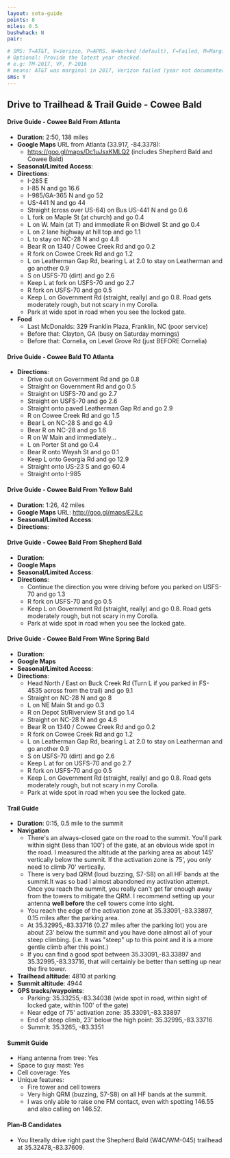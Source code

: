 ```yaml
---
layout: sota-guide
points: 8
miles: 0.5
bushwhack: N
pair: 

# SMS: T=AT&T, V=Verizon, P=APRS. W=Worked (default), F=Failed, M=Marginal (some failed).
# Optional: Provide the latest year checked.
# e.g: TM-2017, VF, P-2016
# means: AT&T was marginal in 2017, Verizon failed (year not documented), APRS worked in 2016.
sms: Y
---
```

Drive to Trailhead & Trail Guide - Cowee Bald
--------------------------------------------------------
#### Drive Guide - Cowee Bald From Atlanta

* **Duration**: 2:50, 138 miles
* **Google Maps** URL from Atlanta (33.917, -84.3378): 
    * https://goo.gl/maps/Dc1uJsxKMLQ2  (includes Shepherd Bald and Cowee Bald)
* **Seasonal/Limited Access**:
* **Directions**:
    * I-285 E
    * I-85 N and go 16.6
    * I-985/GA-365 N and go 52
    * US-441 N and go 44
    * Straight (cross over US-64) on Bus US-441 N and go 0.6
    * L fork on Maple St (at church) and go 0.4
    * L on W. Main (at T) and immediate R on Bidwell St and go 0.4
    * L on 2 lane highway at hill top and go 1.1
    * L to stay on NC-28 N and go 4.8
    * Bear R on 1340 / Cowee Creek Rd and go 0.2
    * R fork on Cowee Creek Rd and go 1.2
    * L on Leatherman Gap Rd, bearing L at 2.0 to stay on Leatherman and go another 0.9
    * S on USFS-70 (dirt) and go 2.6
    * Keep L at fork on USFS-70 and go 2.7
    * R fork on USFS-70 and go 0.5
    * Keep L on Government Rd (straight, really) and go 0.8. Road gets moderately rough, but not scary in my Corolla.
    * Park at wide spot in road when you see the locked gate.
* **Food**
    * Last McDonalds: 329 Franklin Plaza, Franklin, NC (poor service)
    * Before that: Clayton, GA (busy on Saturday mornings)
    * Before that: Cornelia, on Level Grove Rd (just BEFORE Cornelia)

#### Drive Guide - Cowee Bald TO Atlanta

* **Directions**:
    * Drive out on Government Rd and go 0.8
    * Straight on Government Rd and go 0.5
    * Straight on USFS-70 and go 2.7
    * Straight on USFS-70 and go 2.6
    * Straight onto paved Leatherman Gap Rd and go 2.9
    * R on Cowee Creek Rd and go 1.5
    * Bear L on NC-28 S and go 4.9
    * Bear R on NC-28 and go 1.6
    * R on W Main and immediately...
    * L on Porter St and go 0.4
    * Bear R onto Wayah St and go 0.1
    * Keep L onto Georgia Rd and go 12.9
    * Straight onto US-23 S and go 60.4
    * Straight onto I-985

#### Drive Guide - Cowee Bald From Yellow Bald

* **Duration**: 1:26, 42 miles
* **Google Maps** URL: http://goo.gl/maps/E2ILc 
* **Seasonal/Limited Access**:
* **Directions**:

#### Drive Guide - Cowee Bald From Shepherd Bald

* **Duration**: 
* **Google Maps** 
* **Seasonal/Limited Access**:
* **Directions**:
    * Continue the direction you were driving before you parked on USFS-70 and go 1.3
    * R fork on USFS-70 and go 0.5
    * Keep L on Government Rd (straight, really) and go 0.8. Road gets moderately rough, but not scary in my Corolla.
    * Park at wide spot in road when you see the locked gate.

#### Drive Guide - Cowee Bald From Wine Spring Bald

* **Duration**: 
* **Google Maps** 
* **Seasonal/Limited Access**:
* **Directions**:
    * Head North / East on Buck Creek Rd (Turn L if you parked in FS-4535 across from the trail) and go 9.1
    * Straight on NC-28 N and go 8
    * L on NE Main St and go 0.3
    * R on Depot St/Riverview St and go 1.4
    * Straight on NC-28 N and go 4.8
    * Bear R on 1340 / Cowee Creek Rd and go 0.2
    * R fork on Cowee Creek Rd and go 1.2
    * L on Leatherman Gap Rd, bearing L at 2.0 to stay on Leatherman and go another 0.9
    * S on USFS-70 (dirt) and go 2.6
    * Keep L at for on USFS-70 and go 2.7
    * R fork on USFS-70 and go 0.5
    * Keep L on Government Rd (straight, really) and go 0.8. Road gets moderately rough, but not scary in my Corolla.
    * Park at wide spot in road when you see the locked gate.

#### Trail Guide

* **Duration**: 0:15, 0.5 mile to the summit
* **Navigation**
    * There's an always-closed gate on the road to the summit.  You'll park within sight (less than 100') of the gate, at an obvious wide spot in the road. I measured the altitude at the parking area as about 145' vertically below the summit.  If the activation zone is 75', you only need to climb 70' vertically.
    * There is very bad QRM (loud buzzing, S7-S8) on all HF bands at the summit.It was so bad I almost abandoned my activation attempt.  Once you reach the summit, you really can't get far enough away from the towers to mitigate the QRM.  I recommend setting up your antenna **well before** the cell towers come into sight.
    * You reach the edge of the activation zone at 35.33091,-83.33897, 0.15 miles after the parking area.
    * At 35.32995,-83.33716 (0.27 miles after the parking lot) you are about 23' below the summit and you have done almost all of your steep climbing.  (i.e. It was "steep" up to this point and it is a more gentle climb after this point.)
    * If you can find a good spot between 35.33091,-83.33897 and 35.32995,-83.33716, that will certainly be better than setting up near the fire tower.
* **Trailhead altitude**: 4810 at parking
* **Summit altitude**: 4944
* **GPS tracks/waypoints**:
    * Parking: 35.33255,-83.34038 (wide spot in road, within sight of locked gate, within 100' of the gate)
    * Near edge of 75' activation zone: 35.33091,-83.33897
    * End of steep climb, 23' below the high point: 35.32995,-83.33716
    * Summit: 35.3265, -83.3351

#### Summit Guide

* Hang antenna from tree: Yes
* Space to guy mast: Yes
* Cell coverage: Yes
* Unique features:
    * Fire tower and cell towers
    * Very high QRM (buzzing, S7-S8) on all HF bands at the summit.
    * I was only able to raise one FM contact, even with spotting 146.55 and also calling on 146.52.

#### Plan-B Candidates

* You literally drive right past the Shepherd Bald (W4C/WM-045) trailhead at 35.32478,-83.37609.
